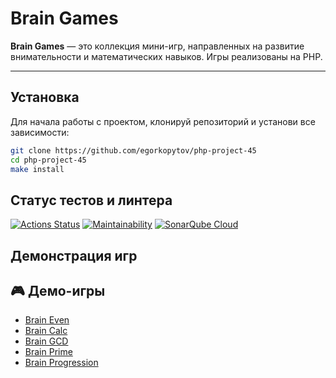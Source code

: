# Brain Games

**Brain Games** — это коллекция мини-игр, направленных на развитие внимательности и математических навыков. Игры реализованы на PHP.

---

## Установка

Для начала работы с проектом, клонируй репозиторий и установи все зависимости:

```bash
git clone https://github.com/egorkopytov/php-project-45
cd php-project-45
make install
```
## Статус тестов и линтера

[![Actions Status](https://github.com/egorkopytov/php-project-45/actions/workflows/hexlet-check.yml/badge.svg)](https://github.com/egorkopytov/php-project-45/actions)
[![Maintainability](https://api.codeclimate.com/v1/badges/68302a7ad376894169ca/maintainability)](https://codeclimate.com/github/egorkopytov/php-project-45/maintainability)
[![SonarQube Cloud](https://sonarcloud.io/images/project_badges/sonarcloud-dark.svg)](https://sonarcloud.io/summary/new_code?id=egorkopytov_php-project-45)

## Демонстрация игр 

## 🎮 Демо-игры

- [Brain Even](https://asciinema.org/a/Jwv5bDQrJAv2TwWwXSv6IiSml)
- [Brain Calc](https://asciinema.org/a/rU6HVL9b3rtFcrfVqxzSKQwdu)
- [Brain GCD](https://asciinema.org/a/r21dlppMl6SYhtWYsMD4NUgse)
- [Brain Prime](https://asciinema.org/a/f1kEPx0KznSS45rLUJ2G1ibbF)
- [Brain Progression](https://asciinema.org/a/ITbe8fdds2Ga4fE9IxreiWqiq)